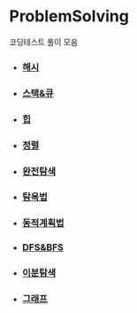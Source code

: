 # ProblemSolving
코딩테스트 풀이 모음

- ### [해시](https://github.com/jihoooo97/ProblemSolving/tree/mainHash)
- ### [스택&큐](https://github.com/jihoooo97/ProblemSolving/tree/mainStack%26Queue)
- ### [힙](https://github.com/jihoooo97/ProblemSolving/tree/mainHeap)
- ### [정렬](https://github.com/jihoooo97/ProblemSolving/tree/main정렬)
- ### [완전탐색](https://github.com/jihoooo97/ProblemSolving/tree/main완전탐색)
- ### [탐욕법](https://github.com/jihoooo97/ProblemSolving/tree/mainGreedy)
- ### [동적계획법](https://github.com/jihoooo97/ProblemSolving/tree/main동적계획법)
- ### [DFS&BFS](https://github.com/jihoooo97/ProblemSolving/tree/main/DFS%26BFS)
- ### [이분탐색](https://github.com/jihoooo97/ProblemSolving/tree/main이분탐색)
- ### [그래프](https://github.com/jihoooo97/ProblemSolving/tree/main그래프)
